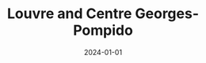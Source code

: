---
date: 2024-01-01
featured_image: DSCF0657.jpg
title: Louvre and Centre Georges-Pompido
#type: gallery
sort_by: Name
---
